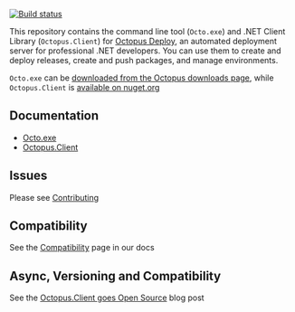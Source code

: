 [![Build status](https://ci.appveyor.com/api/projects/status/kbtxml9x2kcdgkju?svg=true)](https://ci.appveyor.com/project/OctopusDeploy/octo-exe)

This repository contains the command line tool (`Octo.exe`) and .NET Client Library (`Octopus.Client`) for [Octopus Deploy][1], an automated deployment server for professional .NET developers. You can use them to create and deploy releases, create and push packages, and manage environments.

`Octo.exe` can be [downloaded from the Octopus downloads page][2], while `Octopus.Client` is [available on nuget.org][3]

## Documentation
- [Octo.exe][4]
- [Octopus.Client][5]

## Issues
Please see [Contributing](CONTRIBUTING.md)

## Compatibility
See the [Compatibility][7] page in our docs

## Async, Versioning and Compatibility
See the [Octopus.Client goes Open Source][6] blog post

[1]: https://octopus.com
[2]: https://octopus.com/downloads
[3]: https://www.nuget.org/packages/Octopus.Client
[4]: http://docs.octopusdeploy.com/display/OD/Octo.exe+Command+Line
[5]: http://docs.octopusdeploy.com/display/OD/Octopus.Client
[6]: https://octopus.com/blog/octopus-client-goes-open-source
[7]: http://docs.octopusdeploy.com/display/OD/Compatibility
